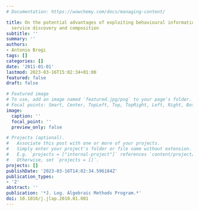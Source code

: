 ```yaml
---
# Documentation: https://wowchemy.com/docs/managing-content/

title: On the potential advantages of exploiting behavioural information for contract-based
  service discovery and composition
subtitle: ''
summary: ''
authors:
- Antonio Brogi
tags: []
categories: []
date: '2011-01-01'
lastmod: 2023-03-16T15:02:34+01:00
featured: false
draft: false

# Featured image
# To use, add an image named `featured.jpg/png` to your page's folder.
# Focal points: Smart, Center, TopLeft, Top, TopRight, Left, Right, BottomLeft, Bottom, BottomRight.
image:
  caption: ''
  focal_point: ''
  preview_only: false

# Projects (optional).
#   Associate this post with one or more of your projects.
#   Simply enter your project's folder or file name without extension.
#   E.g. `projects = ["internal-project"]` references `content/project/deep-learning/index.md`.
#   Otherwise, set `projects = []`.
projects: []
publishDate: '2023-03-16T14:02:34.596184Z'
publication_types:
- '2'
abstract: ''
publication: '*J. Log. Algebraic Methods Program.*'
doi: 10.1016/j.jlap.2010.01.001
---
```

